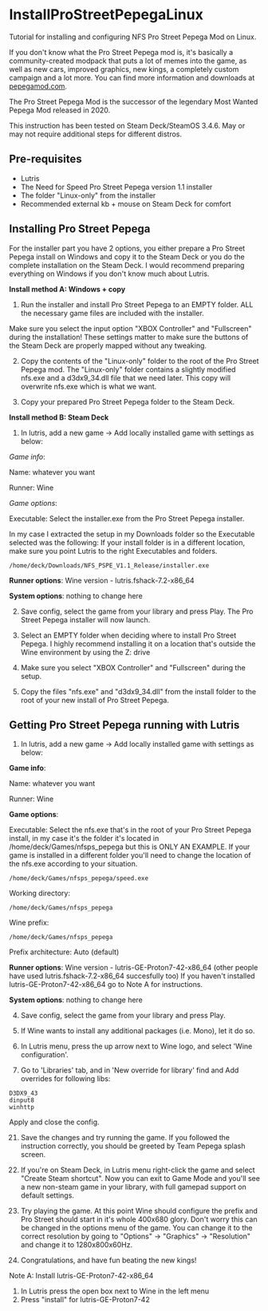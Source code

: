 # InstallProStreetPepegaLinux

Tutorial for installing and configuring NFS Pro Street Pepega Mod on Linux.

If you don't know what the Pro Street Pepega mod is, it's basically a community-created modpack that puts a lot of memes into the game, as well as new cars, improved graphics, new kings, a completely custom campaign and a lot more. You can find more information and downloads at [pepegamod.com](https://pepegamod.com/).

The Pro Street Pepega Mod is the successor of the legendary Most Wanted Pepega Mod released in 2020.

This instruction has been tested on Steam Deck/SteamOS 3.4.6. May or may not require additional steps for different distros.

## Pre-requisites

- Lutris
- The Need for Speed Pro Street Pepega version 1.1 installer
- The folder "Linux-only" from the installer
- Recommended external kb + mouse on Steam Deck for comfort

## Installing Pro Street Pepega

For the installer part you have 2 options, you either prepare a Pro Street Pepega install on Windows and copy it to the Steam Deck or you do the complete installation on the Steam Deck. I would recommend preparing everything on Windows if you don't know much about Lutris.

**Install method A: Windows + copy**

1. Run the installer and install Pro Street Pepega to an EMPTY folder. ALL the necessary game files are included with the installer.

  Make sure you select the input option "XBOX Controller" and "Fullscreen" during the installation! These settings matter to make sure the buttons of the Steam Deck are     properly mapped without any tweaking.

2. Copy the contents of the "Linux-only" folder to the root of the Pro Street Pepega mod.
  The "Linux-only" folder contains a slightly modified nfs.exe and a d3dx9_34.dll file that we need later. This copy will overwrite nfs.exe which is what we want.
  
3. Copy your prepared Pro Street Pepega folder to the Steam Deck.

**Install method B: Steam Deck**

1. In lutris, add a new game -> Add locally installed game with settings as below:

  *Game info*:
  
  Name: whatever you want
  
  Runner: Wine

  *Game options*:

  Executable:
  Select the installer.exe from the Pro Street Pepega installer.
  
  In my case I extracted the setup in my Downloads folder so the Executable selected was the following:
  If your install folder is in a different location, make sure you point Lutris to the right Executables and folders.
```
/home/deck/Downloads/NFS_PSPE_V1.1_Release/installer.exe
```

  **Runner options**:
  Wine version - lutris.fshack-7.2-x86_64

  **System options**: nothing to change here

2. Save config, select the game from your library and press Play. The Pro Street Pepega installer will now launch.

3. Select an EMPTY folder when deciding where to install Pro Street Pepega. I highly recommend installing it on a location that's outside the Wine environment by using the Z: drive

4. Make sure you select "XBOX Controller" and "Fullscreen" during the setup.

5. Copy the files "nfs.exe" and "d3dx9_34.dll" from the install folder to the root of your new install of Pro Street Pepega.

## Getting Pro Street Pepega running with Lutris

1. In lutris, add a new game -> Add locally installed game with settings as below:

  **Game info**:
  
  Name: whatever you want
  
  Runner: Wine

  **Game options**:

  Executable:
  Select the nfs.exe that's in the root of your Pro Street Pepega install, in my case it's the folder it's located in /home/deck/Games/nfsps_pepega but this is ONLY AN EXAMPLE.
  If your game is installed in a different folder you'll need to change the location of the nfs.exe according to your situation.
```
/home/deck/Games/nfsps_pepega/speed.exe
```

  Working directory:
```
/home/deck/Games/nfsps_pepega
```

  Wine prefix:
```
/home/deck/Games/nfsps_pepega
```

  Prefix architecture: Auto (default)


  **Runner options**:
  Wine version - lutris-GE-Proton7-42-x86_64 (other people have used lutris.fshack-7.2-x86_64 succesfully too)
  If you haven't installed lutris-GE-Proton7-42-x86_64 go to Note A for instructions.

  **System options**: nothing to change here

4. Save config, select the game from your library and press Play.

5. If Wine wants to install any additional packages (i.e. Mono), let it do so.

17. In Lutris menu, press the up arrow next to Wine logo, and select 'Wine configuration'.

18. Go to 'Libraries' tab, and in 'New override for library' find and Add overrides for following libs:

```
D3DX9_43
dinput8
winhttp
```
  Apply and close the config.

21. Save the changes and try running the game. If you followed the instruction correctly, you should be greeted by Team Pepega splash screen.

22. If you're on Steam Deck, in Lutris menu right-click the game and select "Create Steam shortcut". Now you can exit to Game Mode and you'll see a new non-steam game in your library, with full gamepad support on default settings.

6. Try playing the game. At this point Wine should configure the prefix and Pro Street should start in it's whole 400x680 glory. Don't worry this can be changed in the options menu of the game. You can change it to the correct resolution by going to "Options" -> "Graphics" -> "Resolution" and change it to 1280x800x60Hz.

23. Congratulations, and have fun beating the new kings!


Note A: Install lutris-GE-Proton7-42-x86_64

1. In Lutris press the open box next to Wine in the left menu
2. Press "install" for lutris-GE-Proton7-42
